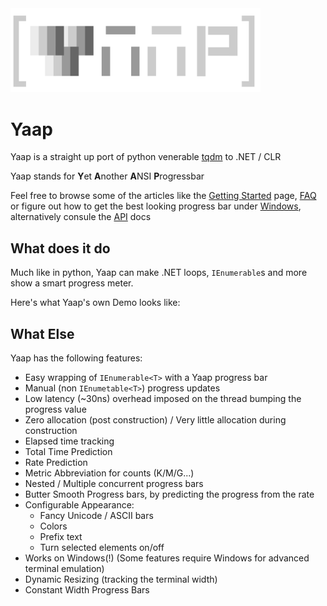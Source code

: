 <img src="yaap.svg" width="400px" /> 

# Yaap

Yaap is a straight up port of python venerable [tqdm](https://github.com/tqdm/tqdm) to .NET / CLR

Yaap stands for **Y**et **A**nother **A**NSI **P**rogressbar

Feel free to browse some of the articles like the [Getting Started](articles/start-here.md) page, [FAQ](articles/FAQ.md) or figure out how to get the best looking progress bar under [Windows](articles/windows.md), alternatively consule the [API](api/) docs

## What does it do

Much like in python, Yaap can make .NET loops, `IEnumerable`s  and more show a smart progress meter.

Here's what Yaap's own Demo looks like:



















## What Else

Yaap has the following features:

* Easy wrapping of `IEnumerable<T>` with a Yaap progress bar
* Manual (non `IEnumetable<T>`) progress updates
* Low latency (~30ns) overhead imposed on the thread bumping the progress value
* Zero allocation (post construction) / Very little allocation during construction
* Elapsed time tracking
* Total Time Prediction
* Rate Prediction
* Metric Abbreviation for counts (K/M/G...)
* Nested / Multiple concurrent progress bars
* Butter Smooth Progress bars, by predicting the  progress from the rate
* Configurable Appearance:
  * Fancy Unicode / ASCII bars
  * Colors
  * Prefix text
  * Turn selected elements on/off
* Works on Windows(!) (Some features require Windows for advanced terminal emulation)
* Dynamic Resizing (tracking the terminal width)
* Constant Width Progress Bars

